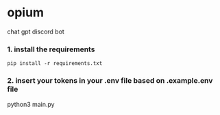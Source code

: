 # opium
chat gpt discord bot


### 1. install the requirements
```
pip install -r requirements.txt
```

### 2. insert your tokens in your .env file based on .example.env file

python3 main.py

